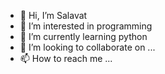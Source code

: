 - 👋 Hi, I’m Salavat
- 👀 I’m interested in programming
- 🌱 I’m currently learning python
- 💞️ I’m looking to collaborate on ...
- 📫 How to reach me ...

<!---
Sa1avatus/Sa1avatus is a ✨ special ✨ repository because its `README.md` (this file) appears on your GitHub profile.
You can click the Preview link to take a look at your changes.
--->
